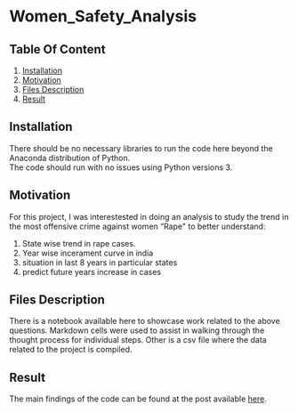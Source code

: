 # Women_Safety_Analysis
## Table Of Content 
1) [Installation](#installation)
2) [Motivation](#motivation)
3) [Files Description](#files)
4) [Result](#result)


## Installation     
There should be no necessary libraries to run the code here beyond the Anaconda distribution of Python.   
The code should run with no issues using Python versions 3.     
      
## Motivation     
For this project, I was interestested in doing an analysis to study the trend in the most offensive crime against women “Rape" to better understand:   
   
1) State wise trend in rape cases.  
2) Year wise incerament curve in india  
3) situation in last 8 years in particular states  
4) predict future years increase in cases    
  
## Files Description      
There is a notebook available here to showcase work related to the above questions. Markdown cells were used to assist in walking through the thought process for individual steps.
Other is a csv file where the data related to the project is compiled.
   
## Result     
The main findings of the code can be found at the post available [here](https://medium.com/@snigdha.bhatnagar312/rape-in-india-a-visual-analysis-9683dd630c10).
